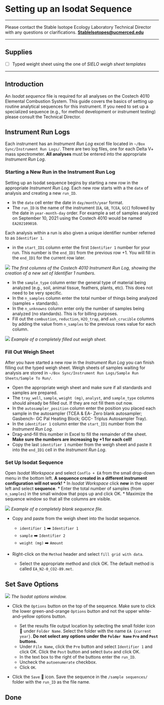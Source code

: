 # Setting up an Isodat Sequence

***

Please contact the Stable Isotope Ecology Laboratory Technical Director with any questions or clarifications. **StableIsotopes@ucmerced.edu**

***

## Supplies

- [ ] Typed weight sheet using the one of *SIELO weigh sheet templates* 

*** 

## Introduction

An *Isodat sequence* file is required for all analyses on the Costech 4010 Elemental Combustion System. This guide covers the basics of setting up routine analytical sequences for this instrument. If you need to set up a specialized sequence (e.g., for method development or instrument testing) please consult the Technical Director.

## Instrument Run Logs

Each instrument has an *Instrument Run Log* excel file located in `~/Box Sync/Instrument Run Logs/`. There are two log files, one for each Delta V+ mass spectrometer. **All analyses** must be entered into the appropriate *Instrument Run Log*.

### Starting a New Run in the Instrument Run Log

Setting up an Isodat sequence begins by starting a new row in the appropriate *Instrument Run Log*. Each new row starts with a the `date` of analysis and creating a new `run_ID`.

* In the `date` cell enter the date in `day/month/year` format.
* The `run_ID` is the name of the instrument (`EA`, `GB`, `TCEA`, `GCC`) followed by the date in `year-month-day` order. For example a set of samples analyzed on September 10, 2021 using the Costech 4010 would be named `EA202109010`. 

Each analysis within a run is also given a unique identifier number referred to as `Identifier 1`. 
* in the `start_ID1` column enter the first `Identifier 1` number for your run. This number is the `end_ID1` from the previous row +1. You will fill in the `end_ID1` for the current row later. 

 ![](../figures/isodat/run_log.png)
 *The first columns of the Costech 4010 Instrument Run Log, showing the creation of a new set of Identifier 1 numbers.*
 
 * In the `sample_type` column enter the general type of material being analyzed (e.g., soil, animal tissue, feathers, plants, etc). This does not need to be very specific. 
 *  In the `n_samples` column enter the total number of things being analyzed (samples + standards). 
 *  In the `n_unknowns` column enter only the number of samples being analyzed (no standards). This is for billing purposes.
 *  Fill out the `combustion`, `reduction`, `H2O_trap`, and `ash_crucible` columns by adding the value from `n_samples` to the previous rows value for each column. 
  
  ![](../figures/isodat/weigh_sheet.png)
 *Example of a completely filled out weigh sheet.*

  
### Fill Out Weigh Sheet

After you have started a new row in the *Instrument Run Log* you can finish filling out the typed weigh sheet. Weigh sheets of samples waiting for analysis are stored in `~/Box Sync/Instrument Run Logs/Sample Run Sheets/Sample To Run/`. 

* Open the appropriate weigh sheet and make sure if all standards and samples are prepared.
* The `tray_well`, `sample`, `weight (mg)`, `analyst`, and `sample_type` columns should already be filled out. If they are not fill them out now.
* In the `autosampler_position` column enter the position you placed each sample in the autosampler (TCEA & EA- Zero blank autosampler; Gasbench- GC Pal Heating Block; GCC- Triplus Autosampler Tray).
* In the `identifier 1` column enter the `start_ID1` number from the *Instrument Run Log*. 
* Drag-and-fill this number in Excel to fill the remainder of the sheet. **Make sure the numbers are increasing by +1 for each cell!**
* Copy the last `identifier 1` number from the weigh sheet and paste it into the `end_ID1` cell in the *Instrument Run Log*.

### Set Up Isodat Sequence
 
Open *Isodat Workspace* and select `Conflo + EA` from the small drop-down menu in the bottom left. **A sequence created in a different instrument configuration will not work!**
    * In *Isodat Workspace* click **new** in the upper left and select **sequence**. 
    * Enter the total number of samples (from `n_samples`) in the small window that pops up and click OK. 
    * Maximize the sequence window so that all the columns are visible. 

 ![](../figures/isodat/blank_sequence.png)
 *Example of a completely blank sequence file.*

* Copy and paste from the weigh sheet into the Isodat sequence.
    * `identifier 1` ➡️ `Identifier 1` 
    * `sample` ➡️ `Identifier 2`
    * `weight (mg)` ➡️ `Amount`

* Right-click on the `Method` header and select `fill grid with data`. 
    * Select the appropriate method and click OK. The default method is called `EA_N2-0_CO2-89.met`. 

## Set Save Options

![](../figures/isodat/isodat_options.png)
 *The Isodat options window.*

* Click the `Options` button on the top of the sequence. Make sure to click the lower green-and-orange `Options` button and not the upper white-and-yellow options button.
    * Set the results file output location by selecting the small folder icon 📁 under `Folder Name`. Select the folder with the name `EA {current year}`. **Do not select any options under the `Folder Name` `Pre` and `Post` buttons.**
    *  Under `File Name`, click the `Pre` button and select `Identifier 1` and click OK. Click the `Post` button and select `Date` and click OK. 
    *  In the text box to the right of the buttons enter the `run_ID`.
    *  Uncheck the `autoenumerate` checkbox. 
    *  Click `OK`. 

* Click the `Save` 💾 icon. Save the sequence in the `/sample sequences/` folder with the `run_ID`  as the file name.

## Done
  
  
